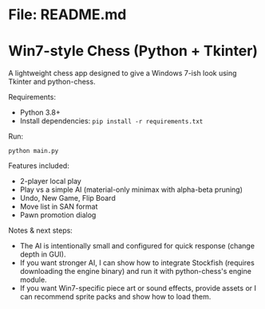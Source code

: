 # File: README.md
# Win7-style Chess (Python + Tkinter)

A lightweight chess app designed to give a Windows 7-ish look using Tkinter and python-chess.

Requirements:
- Python 3.8+
- Install dependencies: `pip install -r requirements.txt`

Run:
```
python main.py
```

Features included:
- 2-player local play
- Play vs a simple AI (material-only minimax with alpha-beta pruning)
- Undo, New Game, Flip Board
- Move list in SAN format
- Pawn promotion dialog

Notes & next steps:
- The AI is intentionally small and configured for quick response (change depth in GUI).
- If you want stronger AI, I can show how to integrate Stockfish (requires downloading the engine binary) and run it with python-chess's engine module.
- If you want Win7-specific piece art or sound effects, provide assets or I can recommend sprite packs and show how to load them.

